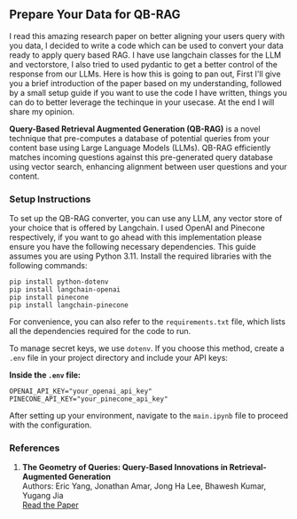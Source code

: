 ## Prepare Your Data for QB-RAG
I read this amazing research paper on better aligning your users query with you data, I decided to write a code which can be used to convert your data ready to apply query based RAG. I have use langchain classes for the LLM and vectorstore, I also tried to used pydantic to get a better control of the response from our LLMs. Here is how this is going to pan out, First I'll give you a brief introduction of the paper based on my understanding, followed by a small setup guide if you want to use the code I have written, things you can do to better leverage the techinque in your usecase. At the end I will share my opinion.

**Query-Based Retrieval Augmented Generation (QB-RAG)** is a novel technique that pre-computes a database of potential queries from your content base using Large Language Models (LLMs). QB-RAG efficiently matches incoming questions against this pre-generated query database using vector search, enhancing alignment between user questions and your content.

### Setup Instructions

To set up the QB-RAG converter, you can use any LLM, any vector store of your choice that is offered by Langchain. I used OpenAI and Pinecone respectively, if you want to go ahead with this implementation please ensure you have the following necessary dependencies. This guide assumes you are using Python 3.11. Install the required libraries with the following commands:

```shell
pip install python-dotenv
pip install langchain-openai
pip install pinecone
pip install langchain-pinecone
```

For convenience, you can also refer to the `requirements.txt` file, which lists all the dependencies required for the code to run.

To manage secret keys, we use `dotenv`. If you choose this method, create a `.env` file in your project directory and include your API keys:

**Inside the `.env` file:**
```env
OPENAI_API_KEY="your_openai_api_key"
PINECONE_API_KEY="your_pinecone_api_key"
```

After setting up your environment, navigate to the `main.ipynb` file to proceed with the configuration.

### References

1. **The Geometry of Queries: Query-Based Innovations in Retrieval-Augmented Generation**  
   Authors: Eric Yang, Jonathan Amar, Jong Ha Lee, Bhawesh Kumar, Yugang Jia  
   [Read the Paper](https://arxiv.org/abs/2407.18044)

